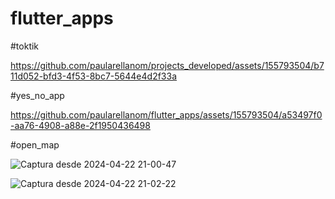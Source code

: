 # flutter_apps



#toktik




https://github.com/paularellanom/projects_developed/assets/155793504/b711d052-bfd3-4f53-8bc7-5644e4d2f33a




#yes_no_app



https://github.com/paularellanom/flutter_apps/assets/155793504/a53497f0-aa76-4908-a88e-2f1950436498





#open_map

![Captura desde 2024-04-22 21-00-47](https://github.com/paularellanom/projects_developed/assets/155793504/61e650af-88c0-47e2-af31-c59c475777d8)

![Captura desde 2024-04-22 21-02-22](https://github.com/paularellanom/projects_developed/assets/155793504/a82b95d6-f668-4808-8569-9fcd509ee9d6)







